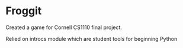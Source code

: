 # Froggit
Created a game for Cornell CS1110 final project.

Relied on introcs module which are student tools for beginning Python
